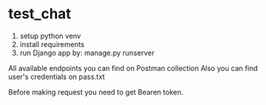 # test_chat

1. setup python venv
2. install requirements
3. run Django app by: manage.py runserver

All available endpoints you can find on Postman collection
Also you can find user's credentials on pass.txt

Before making request you need to get Bearen token.
